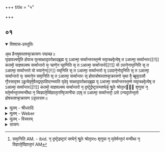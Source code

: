 +++
title = "५"

+++


## ०१


<details open><summary>विश्वास-प्रस्तुतिः</summary>

अ᳘थ हैनमुषस्तश्चा᳘क्रायणः पप्प्रच्छ॥  
या᳘ज्ञवल्क्ये᳘ति होवाच य᳘त्साक्षाद᳘परोक्षाद्ब्र᳘ह्म य᳘ ऽआत्मा᳘ सर्व्वान्तरस्त᳘म्मे व्व्या᳘चक्ष्वे᳘त्येष᳘ त ऽआत्मा᳘ सर्व्वान्तरः[[!!]] कतमो᳘ याज्ञवल्क्य सर्व्वान्तरो यः᳘ प्प्राणे᳘न प्प्रा᳘णिति स᳘ त ऽआत्मा᳘ सर्व्वान्तरो[[!!]] यो ऽपाने᳘नापा᳘निति स᳘ त ऽआत्मा᳘ सर्व्वान्तरो यो व्व्याने᳘न[[!!]] व्व्य᳘निति स᳘ त ऽआत्मा᳘ सर्व्वान्तरो य᳘ ऽउदाने᳘नोद᳘निति स᳘ त ऽआत्मा᳘ सर्व्वान्तरो यः᳘ समाने᳘न समा᳘निति स᳘ त ऽआत्मा᳘ सर्व्वान्तरः स᳘ होवाचोषस्तश्चा᳘क्रायणो य᳘था वै᳘ ब्ब्रूया᳘दसौ गौ᳘रसाव᳘श्व ऽइ᳘त्येव᳘मे᳘वैतद्व्य᳘पदिष्टम्भवति य᳘देव᳘ साक्षाद᳘परोक्षाद्ब्र᳘ह्म य᳘ ऽआत्मा᳘ सर्व्वान्तरस्त᳘म्मे व्व्या᳘चक्ष्वे᳘त्येष᳘ त ऽआत्मा᳘ सर्व्वान्तरः[[!!]] कतमो᳘ याज्ञवल्क्य सर्व्वान्तरो न᳘ दृष्टे᳘र्द्द्रष्टा᳘रम्पश्येर्न्न᳘ श्रु᳘तेः श्रोता᳘रᳫँ᳭ शृणुया न᳘ मते᳘र्म्मन्ता᳘रम्मन्वीथा न᳘ व्विज्ञाते᳘र्व्विज्ञाता᳘रम्वि᳘जानीया ऽएष᳘ त ऽआत्मा᳘ सर्व्वान्तरो᳘ ऽतो ऽन्यदा᳘र्तन्त᳘तो होषस्तश्चा᳘क्रायण ऽउ᳘परराम॥
</details>

<details><summary>मूलम् - श्रीधरादि</summary>

अ᳘थ हैनमुषस्तश्चा᳘क्रायणः पप्प्रच्छ॥  
या᳘ज्ञवल्क्ये᳘ति होवाच य᳘त्साक्षाद᳘परोक्षाद्ब्र᳘ह्म य᳘ ऽआत्मा᳘ सर्व्वान्तरस्त᳘म्मे व्व्या᳘चक्ष्वे᳘त्येष᳘ त ऽआत्मा᳘ सर्व्वान्तरः[[!!]] कतमो᳘ याज्ञवल्क्य सर्व्वान्तरो यः᳘ प्प्राणे᳘न प्प्रा᳘णिति स᳘ त ऽआत्मा᳘ सर्व्वान्तरो[[!!]] यो ऽपाने᳘नापा᳘निति स᳘ त ऽआत्मा᳘ सर्व्वान्तरो यो व्व्याने᳘न[[!!]] व्व्य᳘निति स᳘ त ऽआत्मा᳘ सर्व्वान्तरो य᳘ ऽउदाने᳘नोद᳘निति स᳘ त ऽआत्मा᳘ सर्व्वान्तरो यः᳘ समाने᳘न समा᳘निति स᳘ त ऽआत्मा᳘ सर्व्वान्तरः स᳘ होवाचोषस्तश्चा᳘क्रायणो य᳘था वै᳘ ब्ब्रूया᳘दसौ गौ᳘रसाव᳘श्व ऽइ᳘त्येव᳘मे᳘वैतद्व्य᳘पदिष्टम्भवति य᳘देव᳘ साक्षाद᳘परोक्षाद्ब्र᳘ह्म य᳘ ऽआत्मा᳘ सर्व्वान्तरस्त᳘म्मे व्व्या᳘चक्ष्वे᳘त्येष᳘ त ऽआत्मा᳘ सर्व्वान्तरः[[!!]] कतमो᳘ याज्ञवल्क्य सर्व्वान्तरो न᳘ दृष्टे᳘र्द्द्रष्टा᳘रम्पश्येर्न्न᳘ श्रु᳘तेः श्रोता᳘रᳫँ᳭ शृणुया न᳘ मते᳘र्म्मन्ता᳘रम्मन्वीथा न᳘ व्विज्ञाते᳘र्व्विज्ञाता᳘रम्वि᳘जानीया ऽएष᳘ त ऽआत्मा᳘ सर्व्वान्तरो᳘ ऽतो ऽन्यदा᳘र्तन्त᳘तो होषस्तश्चा᳘क्रायण ऽउ᳘परराम॥
</details>

<details><summary>मूलम् - Weber</summary>

अ᳘थ हैनमुषस्तश्चा᳘क्रायणः पप्रछ॥  
या᳘ज्ञवल्क्ये᳘ति होवाच य᳘त्साक्षाद᳘परोक्षाद्ब्र᳘ह्म य᳘ आत्मा᳘ सर्वान्तरस्त᳘म् मे व्या᳘चक्ष्वे᳘त्येष᳘ त आत्मा᳘ सर्वान्तरः᳘ कतमो᳘ याज्ञवल्क्य सर्वान्तरो यः᳘ प्राणे᳘न प्रा᳘णिति स᳘ त आत्मा᳘ सर्वान्तरोॗ योऽपाने᳘नापा᳘निति स᳘ त आत्मा᳘ सर्वान्तरो यो व्या᳘नेन व्य᳘निति स᳘ त आत्मा᳘ सर्वान्तरो य᳘ उदाने᳘नोद᳘निति स᳘ त आत्मा᳘ सर्वान्तरो यः᳘ समाने᳘न सम᳘निति [^wbr_1] स᳘ त आत्मा᳘ सर्वान्तरः स᳘ होवाचोषस्तश्चा᳘क्रायणो य᳘था वै᳘ ब्रूया᳘दसौ गौ᳘रसाव᳘श्व इ᳘त्येव᳘मेॗवैतद्व्य᳘पदिष्टम् भवति य᳘देव᳘ साक्षाद᳘परोक्षाद्ब्र᳘ह्म य᳘ आत्मा᳘ सर्वान्तरस्त᳘म् मे व्या᳘चक्ष्वे᳘त्येष᳘ त आत्मा᳘ सर्वान्तरः᳘ कतमो᳘ याज्ञवल्क्य सर्वान्तरो न दृ᳘ष्टेर्द्रष्टा᳘रम् पश्येर्न श्रु᳘तेः श्रोता᳘रं शृणुया न᳘ मते᳘र्मन्ता᳘रम् मन्वीथा न वि᳘ज्ञातेर्विज्ञाता᳘रं वि᳘ज्ञानीया एष᳘ त आत्मा᳘ सर्वान्तरो᳘ऽतोऽन्यदा᳘र्तं त᳘तो होषस्तश्चा᳘क्रायण उ᳘परराम॥  

[^wbr_1]: समा᳘निति AM. - ibid. न᳘ दृष्टे᳘द्रष्टा᳘रं पश्येर्न᳘ श्रु᳘तेः श्रोता᳘रᳫ शृणुया न᳘ म᳘तेर्मन्ता᳘रं मन्वीथा न᳘ विज्ञाते᳘र्विज्ञाता᳘रं AM
</details>

<details><summary>मूलम् - विस्वरम्</summary>


</details>

<details><summary>सायणः</summary>

…
</details>


